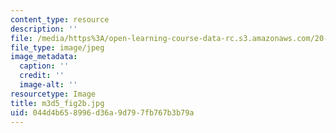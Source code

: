 ```yaml
---
content_type: resource
description: ''
file: /media/https%3A/open-learning-course-data-rc.s3.amazonaws.com/20-109-laboratory-fundamentals-in-biological-engineering-spring-2010/044d4b658996d36a9d797fb767b3b79a_m3d5_fig2b.jpg
file_type: image/jpeg
image_metadata:
  caption: ''
  credit: ''
  image-alt: ''
resourcetype: Image
title: m3d5_fig2b.jpg
uid: 044d4b65-8996-d36a-9d79-7fb767b3b79a
---
```


